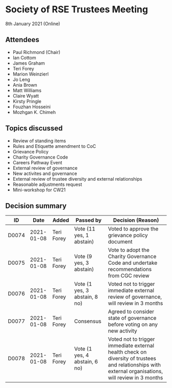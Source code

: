 # Society of RSE Trustees Meeting

8th January 2021 (Online)

## Attendees

   - Paul Richmond (Chair)
   - Ian Cottom
   - James Graham
   - Teri Forey
   - Marion Weinzierl
   - Jo Leng
   - Ania Brown
   - Matt Williams
   - Claire Wyatt
   - Kirsty Pringle
   - Fouzhan Hosseini
   - Mozhgan K. Chimeh

## Topics discussed

   - Review of standing items
   - Rules and Etiquette amendment to CoC
   - Grievance Policy
   - Charity Governance Code
   - Careers Pathway Event
   - External review of governance
   - New activites and governance
   - External review of trustee diversity and external relationships
   - Reasonable adjustments request
   - Mini-workshop for CW21

## Decision summary

| ID  | Date       | Added       | Passed by | Decision (Reason)                                                                                                                                                                                                          |
|-----|------------|-------------|-----------|----------------------------------------------------------------------------------------------------------------------------------------------------------------------------------------------------------------------------|
| D0074 | 2021-01-08 | Teri Forey | Vote (11 yes, 1 abstain) | Voted to approve the grievance policy document | 
| D0075 | 2021-01-08 | Teri Forey | Vote (9 yes, 3 abstain) | Vote to adopt the Charity Governance Code and undertake recommendations from CGC review |
| D0076 | 2021-01-08 | Teri Forey | Vote (1 yes, 3 abstain, 8 no) | Voted not to trigger immediate external review of governance, will review in 3 months |
| D0077 | 2021-01-08 | Teri Forey | Consensus | Agreed to consider state of governance before voting on any new activity | 
| D0078 | 2021-01-08 | Teri Forey | Vote (1 yes, 4 abstain, 6 no) | Voted not to trigger immediate external health check on diversity of trustees and relationships with external organisations, will review in 3 months |
